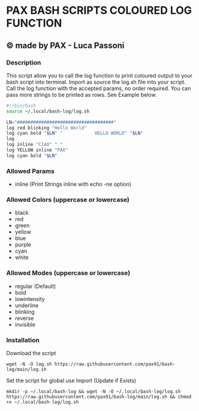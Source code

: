 # PAX BASH SCRIPTS COLOURED LOG FUNCTION
## © made by PAX - Luca Passoni

### Description
This script allow you to call the log function to print coloured output to your bash script into terminal.
Import as source the log.sh file into your script.
Call the log function with the accepted params, no order required.
You can pass more strings to be printed as rows. See Example below.
```bash
#!/bin/bash
source ~/.local/bash-log/log.sh

LN="####################################"
log red blinking "Hello World"
log cyan bold "$LN" "            HELLO WORLD" "$LN"
log 
log inline "CIAO" " "
log YELLOW inline "PAX"
log cyan bold "$LN"
```
### Allowed Params
- inline (Print Strings inline with echo -ne option)
### Allowed Colors (uppercase or lowercase)
- black
- red
- green
- yellow
- blue
- purple
- cyan
- white
### Allowed Modes (uppercase or lowercase)
- regular (Default)
- bold
- lowintensity
- underline
- blinking
- reverse
- invisible
### Installation
Download the script
```
wget -N -O log.sh https://raw.githubusercontent.com/pax91/bash-log/main/log.sh
```
Set the script for global use Import (Update if Exists)
```
mkdir -p ~/.local/bash-log && wget -N -O ~/.local/bash-log/log.sh https://raw.githubusercontent.com/pax91/bash-log/main/log.sh && chmod +x ~/.local/bash-log/log.sh
```